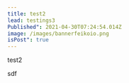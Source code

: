 ```yaml
---
title: test2
lead: testings3
Published": 2021-04-30T07:24:54.014Z
image: /images/bannerfeikoio.png
isPost": true
---
```

test2

sdf



<?# Youtube 5ayTqlLWQQ /?>